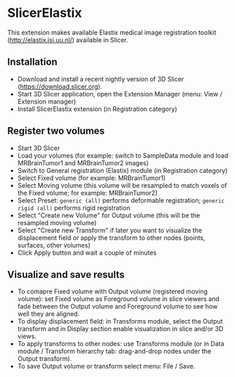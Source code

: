 # SlicerElastix
This extension makes available Elastix medical image registration toolkit (http://elastix.isi.uu.nl/) available in Slicer.

## Installation

* Download and install a recent nightly version of 3D Slicer (https://download.slicer.org).
* Start 3D Slicer application, open the Extension Manager (menu: View / Extension manager)
* Install SlicerElastix extension (in Registration category)

## Register two volumes

* Start 3D Slicer
* Load your volumes (for example: switch to SampleData module and load MRBrainTumor1 and MRBrainTumor2 images)
* Switch to General registration (Elastix) module (in Registration category)
* Select Fixed volume (for example: MRBrainTumor1)
* Select Moving volume (this volume will be resampled to match voxels of the Fixed volume; for example: MRBrainTumor2)
* Select Preset: `generic (all)` performs deformable registration; `generic rigid (all)` performs rigid registration
* Select "Create new Volume" for Output volume (this will be the resampled moving volume)
* Select "Create new Transform" if later you want to visualize the displacement field or apply the transform to other nodes (points, surfaces, other volumes)
* Click Apply button and wait a couple of minutes

## Visualize and save results
* To comapre Fixed volume with Output volume (registered moving volume): set Fixed volume as Foreground volume in slice viewers and fade between the Output volume and Foreground volume to see how well they are aligned.
* To display displacement field: in Transforms module, select the Output transform and in Display section enable visualization in slice and/or 3D views.
* To apply transforms to other nodes: use Transforms module (or in Data module / Transform hierarchy tab: drag-and-drop nodes under the Output transform).
* To save Output volume or transform select menu: File / Save.
